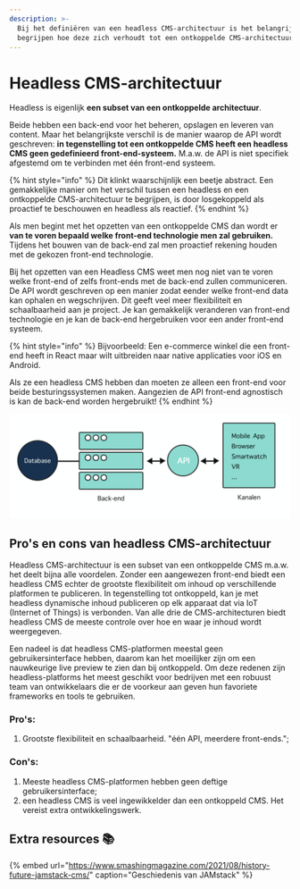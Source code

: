 ```yaml
---
description: >-
  Bij het definiëren van een headless CMS-architectuur is het belangrijk om te
  begrijpen hoe deze zich verhoudt tot een ontkoppelde CMS-architectuur.
---
```


# Headless CMS-architectuur

Headless is eigenlijk **een subset van een ontkoppelde architectuur**.

Beide hebben een back-end voor het beheren, opslagen en leveren van content. Maar het belangrijkste verschil is de manier waarop de API wordt geschreven: **in tegenstelling tot een ontkoppelde CMS heeft een headless CMS geen gedefinieerd front-end-systeem.** M.a.w. de API is niet specifiek afgestemd om te verbinden met één front-end systeem.

{% hint style="info" %}
Dit klinkt waarschijnlijk een beetje abstract. Een gemakkelijke manier om het verschil tussen een headless en een ontkoppelde CMS-architectuur te begrijpen, is door losgekoppeld als proactief te beschouwen en headless als reactief.
{% endhint %}

Als men begint met het opzetten van een ontkoppelde CMS dan wordt er **van te voren bepaald welke front-end technologie men zal gebruiken.** Tijdens het bouwen van de back-end zal men proactief rekening houden met de gekozen front-end technologie.

Bij het opzetten van een Headless CMS weet men nog niet van te voren welke front-end of zelfs front-ends met de back-end zullen communiceren. De API wordt geschreven op een manier zodat eender welke front-end data kan ophalen en wegschrijven. Dit geeft veel meer flexibiliteit en schaalbaarheid aan je project. Je kan gemakkelijk veranderen van front-end technologie en je kan de back-end hergebruiken voor een ander front-end systeem.

{% hint style="info" %}
Bijvoorbeeld: Een e-commerce winkel die een front-end heeft in React maar wilt uitbreiden naar native applicaties voor iOS en Android.

Als ze een headless CMS hebben dan moeten ze alleen een front-end voor beide besturingssystemen maken. Aangezien de API front-end agnostisch is kan de back-end worden hergebruikt!
{% endhint %}

![Headless CMS-Architectuur](../../.gitbook/assets/image%20%2852%29.png)

## Pro's en cons van headless CMS-architectuur

Headless CMS-architectuur is een subset van een ontkoppelde CMS m.a.w. het deelt bijna alle voordelen. Zonder een aangewezen front-end biedt een headless CMS echter de grootste flexibiliteit om inhoud op verschillende platformen te publiceren. In tegenstelling tot ontkoppeld, kan je met headless dynamische inhoud publiceren op elk apparaat dat via IoT \(Internet of Things\) is verbonden. Van alle drie de CMS-architecturen biedt headless CMS de meeste controle over hoe en waar je inhoud wordt weergegeven.

Een nadeel is dat headless CMS-platformen meestal geen gebruikersinterface hebben, daarom kan het moeilijker zijn om een ​​nauwkeurige live preview te zien dan bij ontkoppeld. Om deze redenen zijn headless-platforms het meest geschikt voor bedrijven met een robuust team van ontwikkelaars die er de voorkeur aan geven hun favoriete frameworks en tools te gebruiken.

### **Pro's:**

1. Grootste flexibiliteit en schaalbaarheid. "één API, meerdere front-ends.";

### **Con's:**

1. Meeste headless CMS-platformen hebben geen deftige gebruikersinterface;
2. een headless CMS is veel ingewikkelder dan een ontkoppeld CMS. Het vereist extra ontwikkelingswerk.

## Extra resources 📚

{% embed url="https://www.smashingmagazine.com/2021/08/history-future-jamstack-cms/" caption="Geschiedenis van JAMstack" %}

